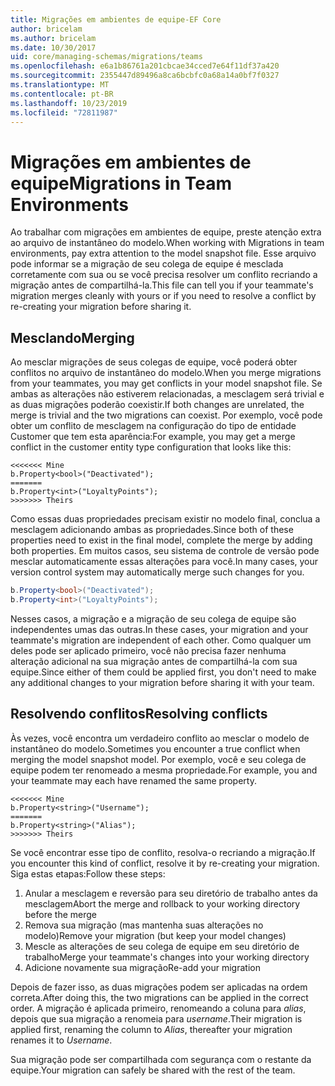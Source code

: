 ```yaml
---
title: Migrações em ambientes de equipe-EF Core
author: bricelam
ms.author: bricelam
ms.date: 10/30/2017
uid: core/managing-schemas/migrations/teams
ms.openlocfilehash: e6a1b86761a201cbcae34cced7e64f11df37a420
ms.sourcegitcommit: 2355447d89496a8ca6bcbfc0a68a14a0bf7f0327
ms.translationtype: MT
ms.contentlocale: pt-BR
ms.lasthandoff: 10/23/2019
ms.locfileid: "72811987"
---
```

# <a name="migrations-in-team-environments"></a><span data-ttu-id="e7b55-102">Migrações em ambientes de equipe</span><span class="sxs-lookup"><span data-stu-id="e7b55-102">Migrations in Team Environments</span></span>

<span data-ttu-id="e7b55-103">Ao trabalhar com migrações em ambientes de equipe, preste atenção extra ao arquivo de instantâneo do modelo.</span><span class="sxs-lookup"><span data-stu-id="e7b55-103">When working with Migrations in team environments, pay extra attention to the model snapshot file.</span></span> <span data-ttu-id="e7b55-104">Esse arquivo pode informar se a migração de seu colega de equipe é mesclada corretamente com sua ou se você precisa resolver um conflito recriando a migração antes de compartilhá-la.</span><span class="sxs-lookup"><span data-stu-id="e7b55-104">This file can tell you if your teammate's migration merges cleanly with yours or if you need to resolve a conflict by re-creating your migration before sharing it.</span></span>

## <a name="merging"></a><span data-ttu-id="e7b55-105">Mesclando</span><span class="sxs-lookup"><span data-stu-id="e7b55-105">Merging</span></span>

<span data-ttu-id="e7b55-106">Ao mesclar migrações de seus colegas de equipe, você poderá obter conflitos no arquivo de instantâneo do modelo.</span><span class="sxs-lookup"><span data-stu-id="e7b55-106">When you merge migrations from your teammates, you may get conflicts in your model snapshot file.</span></span> <span data-ttu-id="e7b55-107">Se ambas as alterações não estiverem relacionadas, a mesclagem será trivial e as duas migrações poderão coexistir.</span><span class="sxs-lookup"><span data-stu-id="e7b55-107">If both changes are unrelated, the merge is trivial and the two migrations can coexist.</span></span> <span data-ttu-id="e7b55-108">Por exemplo, você pode obter um conflito de mesclagem na configuração do tipo de entidade Customer que tem esta aparência:</span><span class="sxs-lookup"><span data-stu-id="e7b55-108">For example, you may get a merge conflict in the customer entity type configuration that looks like this:</span></span>

    <<<<<<< Mine
    b.Property<bool>("Deactivated");
    =======
    b.Property<int>("LoyaltyPoints");
    >>>>>>> Theirs

<span data-ttu-id="e7b55-109">Como essas duas propriedades precisam existir no modelo final, conclua a mesclagem adicionando ambas as propriedades.</span><span class="sxs-lookup"><span data-stu-id="e7b55-109">Since both of these properties need to exist in the final model, complete the merge by adding both properties.</span></span> <span data-ttu-id="e7b55-110">Em muitos casos, seu sistema de controle de versão pode mesclar automaticamente essas alterações para você.</span><span class="sxs-lookup"><span data-stu-id="e7b55-110">In many cases, your version control system may automatically merge such changes for you.</span></span>

``` csharp
b.Property<bool>("Deactivated");
b.Property<int>("LoyaltyPoints");
```

<span data-ttu-id="e7b55-111">Nesses casos, a migração e a migração de seu colega de equipe são independentes umas das outras.</span><span class="sxs-lookup"><span data-stu-id="e7b55-111">In these cases, your migration and your teammate's migration are independent of each other.</span></span> <span data-ttu-id="e7b55-112">Como qualquer um deles pode ser aplicado primeiro, você não precisa fazer nenhuma alteração adicional na sua migração antes de compartilhá-la com sua equipe.</span><span class="sxs-lookup"><span data-stu-id="e7b55-112">Since either of them could be applied first, you don't need to make any additional changes to your migration before sharing it with your team.</span></span>

## <a name="resolving-conflicts"></a><span data-ttu-id="e7b55-113">Resolvendo conflitos</span><span class="sxs-lookup"><span data-stu-id="e7b55-113">Resolving conflicts</span></span>

<span data-ttu-id="e7b55-114">Às vezes, você encontra um verdadeiro conflito ao mesclar o modelo de instantâneo do modelo.</span><span class="sxs-lookup"><span data-stu-id="e7b55-114">Sometimes you encounter a true conflict when merging the model snapshot model.</span></span> <span data-ttu-id="e7b55-115">Por exemplo, você e seu colega de equipe podem ter renomeado a mesma propriedade.</span><span class="sxs-lookup"><span data-stu-id="e7b55-115">For example, you and your teammate may each have renamed the same property.</span></span>

    <<<<<<< Mine
    b.Property<string>("Username");
    =======
    b.Property<string>("Alias");
    >>>>>>> Theirs

<span data-ttu-id="e7b55-116">Se você encontrar esse tipo de conflito, resolva-o recriando a migração.</span><span class="sxs-lookup"><span data-stu-id="e7b55-116">If you encounter this kind of conflict, resolve it by re-creating your migration.</span></span> <span data-ttu-id="e7b55-117">Siga estas etapas:</span><span class="sxs-lookup"><span data-stu-id="e7b55-117">Follow these steps:</span></span>

1. <span data-ttu-id="e7b55-118">Anular a mesclagem e reversão para seu diretório de trabalho antes da mesclagem</span><span class="sxs-lookup"><span data-stu-id="e7b55-118">Abort the merge and rollback to your working directory before the merge</span></span>
2. <span data-ttu-id="e7b55-119">Remova sua migração (mas mantenha suas alterações no modelo)</span><span class="sxs-lookup"><span data-stu-id="e7b55-119">Remove your migration (but keep your model changes)</span></span>
3. <span data-ttu-id="e7b55-120">Mescle as alterações de seu colega de equipe em seu diretório de trabalho</span><span class="sxs-lookup"><span data-stu-id="e7b55-120">Merge your teammate's changes into your working directory</span></span>
4. <span data-ttu-id="e7b55-121">Adicione novamente sua migração</span><span class="sxs-lookup"><span data-stu-id="e7b55-121">Re-add your migration</span></span>

<span data-ttu-id="e7b55-122">Depois de fazer isso, as duas migrações podem ser aplicadas na ordem correta.</span><span class="sxs-lookup"><span data-stu-id="e7b55-122">After doing this, the two migrations can be applied in the correct order.</span></span> <span data-ttu-id="e7b55-123">A migração é aplicada primeiro, renomeando a coluna para *alias*, depois que sua migração a renomeia para *username*.</span><span class="sxs-lookup"><span data-stu-id="e7b55-123">Their migration is applied first, renaming the column to *Alias*, thereafter your migration renames it to *Username*.</span></span>

<span data-ttu-id="e7b55-124">Sua migração pode ser compartilhada com segurança com o restante da equipe.</span><span class="sxs-lookup"><span data-stu-id="e7b55-124">Your migration can safely be shared with the rest of the team.</span></span>
